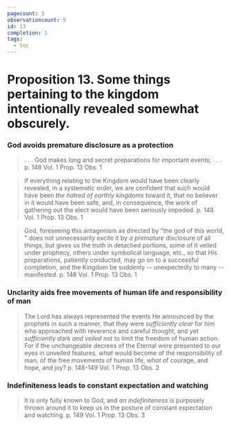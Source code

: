```yaml
---
pagecount: 3
observationcount: 5
id: 13
completion: 1
tags:
  - toc
---
```

# Proposition 13. Some things pertaining to the kingdom intentionally revealed somewhat obscurely.
### God avoids premature disclosure as a protection

> . . . God makes long and secret preparations for important events; . . .
> p. 148 Vol. 1 Prop. 13 Obs. 1

> If everything relating to the Kingdom would have been clearly revealed, in a systematic order,  we are confident that such would have been *the hatred of earthly kingdoms* toward it, that no believer in it would have been safe, and, in consequence, the work of gathering out the elect would have been seriously impeded.
>  p. 148 Vol. 1 Prop. 13 Obs. 1

> God, foreseeing this antagonism as directed by "the god of this world, " does not unnecessarily excite it by *a premature* disclosure of all things, but gives us the truth in detached portions, some of it veiled under prophecy, others under symbolical language, etc., so that His preparations, patiently conducted, may go on to a successful completion, and the Kingdom be suddenly -- unexpectedly to many -- manifested.
> p. 148 Vol. 1 Prop. 13 Obs. 1

### Unclarity aids free movements of human life and responsibility of man

> The Lord has always represented the events He announced by the prophets in such a manner, that they were *sufficiently clear* for him who approached with reverence and careful thought, and yet *sufficiently dark and veiled* not to limit the freedom of human action.  For if the unchangeable decrees of the Eternal were presented to our eyes in unveiled features, *what* would become of the responsibility of man, of the free movements of human life, *what* of courage, and hope, and joy?
> p. 148-149 Vol. 1 Prop. 13 Obs. 2

### Indefiniteness leads to constant expectation and watching

> It is only fully known to God, and *an indefiniteness* is purposely thrown around it to keep us in the posture of constant expectation and watching.
> p. 149 Vol. 1 Prop. 13 Obs. 3

